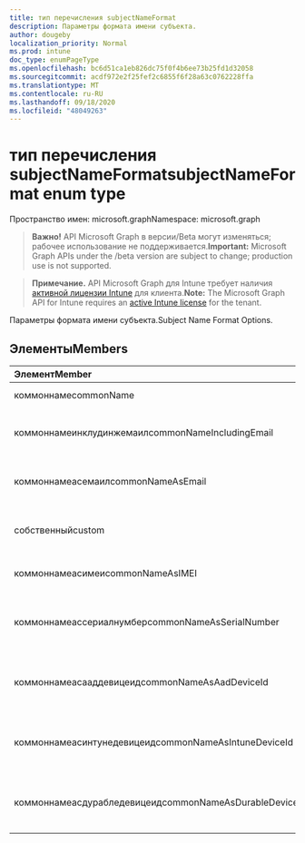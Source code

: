 ```yaml
---
title: тип перечисления subjectNameFormat
description: Параметры формата имени субъекта.
author: dougeby
localization_priority: Normal
ms.prod: intune
doc_type: enumPageType
ms.openlocfilehash: bc6d51ca1eb826dc75f0f4b6ee73b25fd1d32058
ms.sourcegitcommit: acdf972e2f25fef2c6855f6f28a63c0762228ffa
ms.translationtype: MT
ms.contentlocale: ru-RU
ms.lasthandoff: 09/18/2020
ms.locfileid: "48049263"
---
```

# <a name="subjectnameformat-enum-type"></a><span data-ttu-id="8cea5-103">тип перечисления subjectNameFormat</span><span class="sxs-lookup"><span data-stu-id="8cea5-103">subjectNameFormat enum type</span></span>

<span data-ttu-id="8cea5-104">Пространство имен: microsoft.graph</span><span class="sxs-lookup"><span data-stu-id="8cea5-104">Namespace: microsoft.graph</span></span>

> <span data-ttu-id="8cea5-105">**Важно!** API Microsoft Graph в версии/Beta могут изменяться; рабочее использование не поддерживается.</span><span class="sxs-lookup"><span data-stu-id="8cea5-105">**Important:** Microsoft Graph APIs under the /beta version are subject to change; production use is not supported.</span></span>

> <span data-ttu-id="8cea5-106">**Примечание.** API Microsoft Graph для Intune требует наличия [активной лицензии Intune](https://go.microsoft.com/fwlink/?linkid=839381) для клиента.</span><span class="sxs-lookup"><span data-stu-id="8cea5-106">**Note:** The Microsoft Graph API for Intune requires an [active Intune license](https://go.microsoft.com/fwlink/?linkid=839381) for the tenant.</span></span>

<span data-ttu-id="8cea5-107">Параметры формата имени субъекта.</span><span class="sxs-lookup"><span data-stu-id="8cea5-107">Subject Name Format Options.</span></span>

## <a name="members"></a><span data-ttu-id="8cea5-108">Элементы</span><span class="sxs-lookup"><span data-stu-id="8cea5-108">Members</span></span>
|<span data-ttu-id="8cea5-109">Элемент</span><span class="sxs-lookup"><span data-stu-id="8cea5-109">Member</span></span>|<span data-ttu-id="8cea5-110">Значение</span><span class="sxs-lookup"><span data-stu-id="8cea5-110">Value</span></span>|<span data-ttu-id="8cea5-111">Описание</span><span class="sxs-lookup"><span data-stu-id="8cea5-111">Description</span></span>|
|:---|:---|:---|
|<span data-ttu-id="8cea5-112">коммоннаме</span><span class="sxs-lookup"><span data-stu-id="8cea5-112">commonName</span></span>|<span data-ttu-id="8cea5-113">нуль</span><span class="sxs-lookup"><span data-stu-id="8cea5-113">0</span></span>|<span data-ttu-id="8cea5-114">Общее имя.</span><span class="sxs-lookup"><span data-stu-id="8cea5-114">Common name.</span></span>|
|<span data-ttu-id="8cea5-115">коммоннамеинклудинжемаил</span><span class="sxs-lookup"><span data-stu-id="8cea5-115">commonNameIncludingEmail</span></span>|<span data-ttu-id="8cea5-116">1 </span><span class="sxs-lookup"><span data-stu-id="8cea5-116">1</span></span>|<span data-ttu-id="8cea5-117">Общее имя, включая электронную почту.</span><span class="sxs-lookup"><span data-stu-id="8cea5-117">Common Name Including Email.</span></span>|
|<span data-ttu-id="8cea5-118">коммоннамеасемаил</span><span class="sxs-lookup"><span data-stu-id="8cea5-118">commonNameAsEmail</span></span>|<span data-ttu-id="8cea5-119">2 </span><span class="sxs-lookup"><span data-stu-id="8cea5-119">2</span></span>|<span data-ttu-id="8cea5-120">Общее имя как электронная почта.</span><span class="sxs-lookup"><span data-stu-id="8cea5-120">Common Name As Email.</span></span>|
|<span data-ttu-id="8cea5-121">собственный</span><span class="sxs-lookup"><span data-stu-id="8cea5-121">custom</span></span>|<span data-ttu-id="8cea5-122">4</span><span class="sxs-lookup"><span data-stu-id="8cea5-122">3</span></span>|<span data-ttu-id="8cea5-123">Настраиваемый формат имени субъекта.</span><span class="sxs-lookup"><span data-stu-id="8cea5-123">Custom subject name format.</span></span>|
|<span data-ttu-id="8cea5-124">коммоннамеасимеи</span><span class="sxs-lookup"><span data-stu-id="8cea5-124">commonNameAsIMEI</span></span>|<span data-ttu-id="8cea5-125">5 </span><span class="sxs-lookup"><span data-stu-id="8cea5-125">5</span></span>|<span data-ttu-id="8cea5-126">Общее имя в виде IMEI.</span><span class="sxs-lookup"><span data-stu-id="8cea5-126">Common Name As IMEI.</span></span>|
|<span data-ttu-id="8cea5-127">коммоннамеассериалнумбер</span><span class="sxs-lookup"><span data-stu-id="8cea5-127">commonNameAsSerialNumber</span></span>|<span data-ttu-id="8cea5-128">6 </span><span class="sxs-lookup"><span data-stu-id="8cea5-128">6</span></span>|<span data-ttu-id="8cea5-129">Общее имя в виде порядкового номера.</span><span class="sxs-lookup"><span data-stu-id="8cea5-129">Common Name As Serial Number.</span></span>|
|<span data-ttu-id="8cea5-130">коммоннамеасааддевицеид</span><span class="sxs-lookup"><span data-stu-id="8cea5-130">commonNameAsAadDeviceId</span></span>|<span data-ttu-id="8cea5-131">7 </span><span class="sxs-lookup"><span data-stu-id="8cea5-131">7</span></span>|<span data-ttu-id="8cea5-132">Общее имя в виде порядкового номера.</span><span class="sxs-lookup"><span data-stu-id="8cea5-132">Common Name As Serial Number.</span></span>|
|<span data-ttu-id="8cea5-133">коммоннамеасинтунедевицеид</span><span class="sxs-lookup"><span data-stu-id="8cea5-133">commonNameAsIntuneDeviceId</span></span>|<span data-ttu-id="8cea5-134">8 </span><span class="sxs-lookup"><span data-stu-id="8cea5-134">8</span></span>|<span data-ttu-id="8cea5-135">Общее имя в виде порядкового номера.</span><span class="sxs-lookup"><span data-stu-id="8cea5-135">Common Name As Serial Number.</span></span>|
|<span data-ttu-id="8cea5-136">коммоннамеасдурабледевицеид</span><span class="sxs-lookup"><span data-stu-id="8cea5-136">commonNameAsDurableDeviceId</span></span>|<span data-ttu-id="8cea5-137">9 </span><span class="sxs-lookup"><span data-stu-id="8cea5-137">9</span></span>|<span data-ttu-id="8cea5-138">Общее имя в виде порядкового номера.</span><span class="sxs-lookup"><span data-stu-id="8cea5-138">Common Name As Serial Number.</span></span>|






